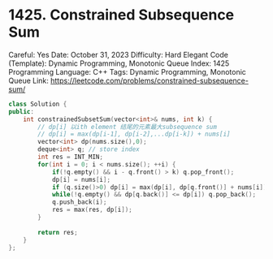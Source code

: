 # 1425. Constrained Subsequence Sum

Careful: Yes
Date: October 31, 2023
Difficulty: Hard
Elegant Code (Template): Dynamic Programming, Monotonic Queue
Index: 1425
Programming Language: C++
Tags: Dynamic Programming, Monotonic Queue
Link: https://leetcode.com/problems/constrained-subsequence-sum/

```cpp
class Solution {
public:
    int constrainedSubsetSum(vector<int>& nums, int k) {
        // dp[i] 以ith element 结尾的元素最大subsequence sum
        // dp[i] = max(dp[i-1], dp[i-2],...dp[i-k]) + nums[i]
        vector<int> dp(nums.size(),0);
        deque<int> q; // store index
        int res = INT_MIN;
        for(int i = 0; i < nums.size(); ++i) {
            if(!q.empty() && i - q.front() > k) q.pop_front();
            dp[i] = nums[i];
            if (q.size()>0) dp[i] = max(dp[i], dp[q.front()] + nums[i]);       
            while(!q.empty() && dp[q.back()] <= dp[i]) q.pop_back();
            q.push_back(i);
            res = max(res, dp[i]);
        }
        
        return res;
    }
};
```
